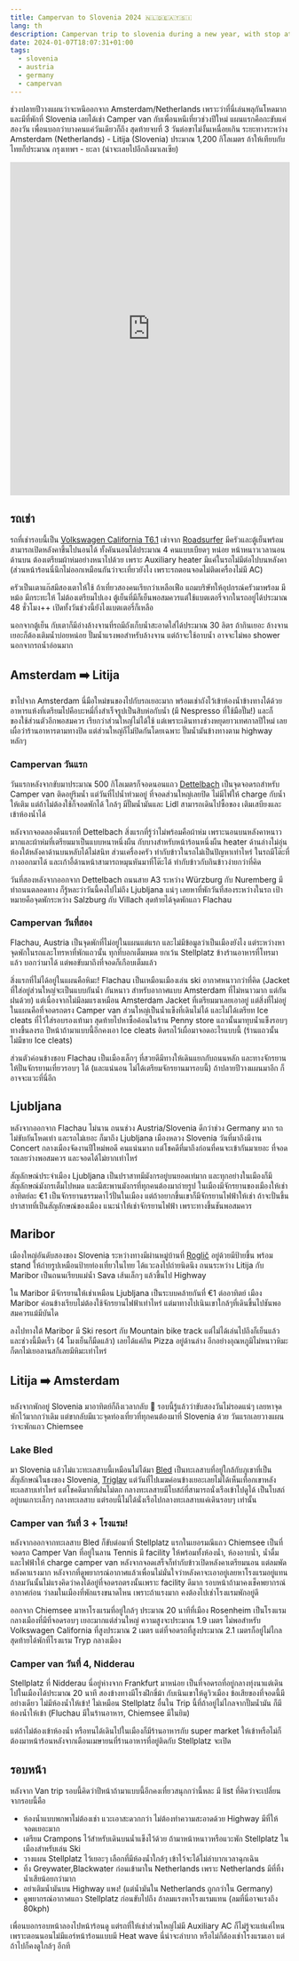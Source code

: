 ```yaml
---
title: Campervan to Slovenia 2024 🇳🇱🇩🇪🇦🇹🇸🇮
lang: th
description: Campervan trip to slovenia during a new year, with stop at Dettelbach, Flachau, Ljubljana, Maribor, Bernau am Chiemsee, Rosenheim and Nidderau
date: 2024-01-07T18:07:31+01:00
tags:
  - slovenia
  - austria
  - germany
  - campervan
---
```


ช่วงปลายปีวางแผนว่าจะหนีออกจาก Amsterdam/Netherlands เพราะว่าที่นี่เล่นพลุกันโหดมากและมีที่พักที่ Slovenia เลยได้เช่า Camper van กับเพื่อนหนีเที่ยวช่วงปีใหม่ แผนแรกคือกะขับแค่สองวัน เพื่อนบอกว่าบางคนแค่วันเดียวก็ถึง สุดท้ายจบที่ 3 วันต่อขาไม่งั้นเหนื่อยเกิน ระยะทางระหว่าง Amsterdam (Netherlands) - Litija (Slovenia) ประมาณ 1,200 กิโลเมตร ถ้าให้เทียบกับไทยก็ประมาณ กรุงเทพฯ - ยะลา (น่าจะเลยไปอีกถึงมาเลเซีย)

<iframe width='100%' height='600px' src="https://api.mapbox.com/styles/v1/llun/clr28o0h701b401pj612xbol0.html?title=false&access_token=pk.eyJ1IjoibGx1biIsImEiOiJja2FqN2k2djIwNDU5MnlvNjR4YXRrMzFsIn0.Oir7SYHkVKBlgbPHldtRGQ&zoomwheel=false#5.08/48.33/9.15" title="New year 2024 trip" style="border:none;"></iframe>

## รถเช่า

รถที่เช่ารอบนี้เป็น [Volkswagen California T6.1](https://roadsurfer.com/camper-van-rental/vw-california-ocean/) เช่าจาก [Roadsurfer](https://roadsurfer.com) มีครัวและตู้เย็นพร้อม สามารถเปิดหลังคาขึ้นไปนอนได้ ทั้งคันนอนได้ประมาณ 4 คนแบบเบียดๆ หน่อย หน้าหนาวเวลานอนด้านบน ต้องเตรียมผ้าห่มอย่างหนาไปด้วย เพราะ Auxiliary heater มีแค่ในรถไม่มีต่อไปบนหลังคา (ส่วนหน้าร้อนนี่นึกไม่ออกเหมือนกันว่าจะเที่ยวยังไง เพราะรถตอนจอดไม่ติดเครื่องไม่มี AC)

ครัวเป็นเตาแก๊สมีสองเตาให้ใช้ ถ้าเที่ยวสองคนเรียกว่าเหลือเฟือ แถมบริษัทให้อุปกรณ์ครัวมาพร้อม มีหม้อ มีกระทะให้ ไม่ต้องเตรียมไปเอง ตู้เย็นที่มีก็เย็นพอสมควรแต่ใช้แบตเตอรี่จากในรถอยู่ได้ประมาณ 48 ชั่วโมง++ เปิดทั้งวันช่วงนี้ยังไงแบตเตอรี่ก็เหลือ

นอกจากตู้เย็น กับเตาก็มีอ่างล้างจานที่รถมีถังเก็บน้ำสะอาดใส่ได้ประมาณ 30 ลิตร ถ้ากินเยอะ ล้างจานเยอะก็ต้องเติมน้ำบ่อยหน่อย ปั๊มน้ำแรงพอสำหรับล้างจาน แต่ถ้าจะใช้อาบน้ำ อาจจะไม่พอ shower นอกจากรถน้ำอ่อนมาก

## Amsterdam ➡️ Litija

ขาไปจาก Amsterdam นี่มือใหม่ขนของไปกับรถเยอะมาก พร้อมเช่าถังไว้เข้าห้องน้ำข้างทางได้ด้วย อาหารแห้งที่เตรียมไปคือบะหมี่กึ่งสำเร็จรูปเป็นสิบห่อกับน้ำ (มี Nespresso ที่ใช้มือปั๊ม!) และก็ของใช้ส่วนตัวอีกพอสมควร เรียกว่าส่วนใหญ่ไม่ได้ใช้ แต่เพราะเดินทางช่วงหยุดยาวเทศกาลปีใหม่ เลยเผื่อว่าร้านอาหารตามทางปิด แต่ส่วนใหญ่ก็ไม่ปิดกันโดยเฉพาะ ปั๊มน้ำมันข้างทางตาม highway หลักๆ

### Campervan วันแรก

วันแรกหลังจากขับมาประมาณ 500 กิโลเมตรก็จอดนอนแถว [Dettelbach](https://maps.app.goo.gl/TFNUiXhRjMrhk1he7) เป็นจุดจอดรถสำหรับ Camper van ติดอยู่ริมน้ำ แต่วันที่ไปน้ำท่วมอยู่ ที่จอดส่วนใหญ่เลยปิด ไม่มีไฟให้ charge กับน้ำให้เติม แต่ถ้าไม่ต้องใช้ก็จอดพักได้ ใกล้ๆ มีปั๊มน้ำมันและ Lidl สามารถเดินไปซื้อของ เติมเสบียงและเข้าห้องน้ำได้

หลังจากจอดลองคืนแรกที่ Dettelbach สิ่งแรกที่รู้ว่าไม่พร้อมคือผ้าห่ม เพราะนอนบนหลังคาหนาวมากและผ้าห่มที่เตรียมมาเป็นแบบหนาหนึ่งผืน กับบางสำหรับหน้าร้อนหนึ่งผืน heater ด้านล่างไม่อุ่นห้องใต้หลังคาด้านบนหลับได้ไม่สนิท ส่วนเครื่องครัว ทำกับข้าวในรถไม่เป็นปัญหาเท่าไหร่ ในรถมีโต๊ะที่กางออกมาได้ และเก้าอี้ด้านหน้าสามารถหมุนหันมาที่โต๊ะได้ ทำกับข้าวกับกินข้าวง่ายกว่าที่คิด

วันที่สองหลังจากออกจาก Dettelbach ถนนสาย A3 ระหว่าง Würzburg กับ Nuremberg มีทำถนนตลอดทาง ก็รู้หละว่าวันนี้คงไปไม่ถึง Ljubljana แน่ๆ เลยหาที่พักวันที่สองระหว่างในรถ เป้าหมายคือจุดพักระหว่าง Salzburg กับ Villach สุดท้ายได้จุดพักแถว Flachau

### Campervan วันที่สอง

Flachau, Austria เป็นจุดพักที่ไม่อยู่ในแผนแต่แรก และไม่มีข้อมูลว่าเป็นเมืองยังไง แต่ระหว่างหาจุดพักในรถและโทรหาที่พักแถวนั้น ทุกที่บอกเต็มหมด ยกเว้น Stellplatz ข้างร้านอาหารที่โทรมาแล้ว บอกว่ามาได้ แต่พอขับมาถึงที่จอดก็เกือบเต็มแล้ว

สิ่งแรกที่ไม่ได้อยู่ในแผนคือหิมะ! Flachau เป็นเหมือนเมืองเล่น ski อากาศหนาวกว่าที่คิด (Jacket ที่ใส่อยู่ส่วนใหญ่จะเป็นแบบกันน้ำ กันหนาว สำหรับอากาศแบบ Amsterdam ที่ไม่หนาวมาก แต่กันฝนด้วย) แต่เนื่องจากไม่มีลมแรงเหมือน Amsterdam Jacket ที่เตรียมมาเลยเอาอยู่ แต่สิ่งที่ไม่อยู่ในแผนคือที่จอดรถตรง Camper van ส่วนใหญ่เป็นน้ำแข็งที่เดินไม่ได้ และไม่ได้เตรียท Ice cleats ที่ไว้ใส่รอบรองเท้ามา สุดท้ายไปหาซื้อค้อนในร้าน Penny store แถวนั้นมาทุบน้ำแข็งรอบๆ ทางขึ้นลงรถ ปีหน้าถ้ามาแบบนี้อีกคงเอา Ice cleats ติดรถไว้เผื่อมาจอดอะไรแบบนี้ (ร้านแถวนั้นไม่มีขาย Ice cleats)

ส่วนตัวค่อนข้างชอบ Flachau เป็นเมืองเล็กๆ ที่สวยดีมีทางให้เดินแยกกับถนนหลัก และทางจักรยานให้ปั่นจักรยานเที่ยวรอบๆ ได้ (และแน่นอน ไม่ได้เตรียมจักรยานมารอบนี้) ถ้าปลายปีวางแผนมาอีก ก็อาจจะแวะที่นี่อีก

## Ljubljana

หลังจากออกจาก Flachau ไม่นาน ถนนช่วง Austria/Slovenia ดีกว่าช่วง Germany มาก รถไม่ขับกันโหดเท่า และรถไม่เยอะ ก็มาถึง Ljubljana เมืองหลวง Slovenia วันที่มาถึงมีงาน Concert กลางเมืองจัดงานปีใหม่พอดี คนแน่นมาก แต่โชคดีที่มาถึงก่อนที่คนจะเข้ากันมาเยอะ ที่จอดรถเลยว่างพอสมควร และจอดได้ไม่ยากเท่าไหร่

สัญลักษณ์ประจำเมือง Ljubljana เป็นปราสาทมีมังกรอยู่บนยอดเท่มาก และทุกอย่างในเมืองก็มีสัญลักษณ์มังกรเต็มไปหมด และมีสะพานมังกรที่ทุกคนต้องมาถ่ายรูป ในเมืองมีจักรยานของเมืองให้เช่า อาทิตย์ละ €1 เป็นจักรยานธรรมดาไว้ปั่นในเมือง แต่ถ้าอยากขึ้นเขาก็มีจักรยานไฟฟ้าให้เช่า ถ้าจะปั่นขึ้นปราสาทที่เป็นสัญลักษณ์ของเมือง แนะนำให้เช่าจักรยานไฟฟ้า เพราะทางขึ้นชันพอสมควร

## Maribor

เมืองใหญ่อันดับสองของ Slovenia ระหว่างทางมีผ่านหมู่บ้านที่ [Roglič](https://en.wikipedia.org/wiki/Primo%C5%BE_Rogli%C4%8D) อยู่ด้วยมีป้ายขึ้น พร้อม stand ให้ถ่ายรูปเหมือนป้ายท่องเที่ยวในไทย ได้แวะลงไปถ่ายนิดนึง ถนนระหว่าง Litija กับ Maribor เป็นถนนเรียบแม่น้ำ Sava เส้นเล็กๆ แล้วขึ้นไป Highway

ใน Maribor มีจักรยานให้เช่าเหมือน Ljubljana เป็นระบบคล้ายกันที่ €1 ต่ออาทิตย์ เมือง Maribor ค่อนข้างเรียบไม่ต้องใช้จักรยานไฟฟ้าเท่าไหร่ แต่มาทางไปเนินเขาใกล้ๆที่เดินขึ้นไปชันพอสมควรแม้มีบันได

ลงไปทางใต้ Maribor มี Ski resort กับ Mountain bike track แต่ไม่ได้เล่นไปถึงก็เย็นแล้วและช่วงนี้มืดเร็ว (4 โมงเย็นก็มืดแล้ว) เลยได้แค่กิน Pizza อยู่ด้านล่าง อีกอย่างอุณหภูมิไม่หนาวหิมะ ก็ตกไม่เยอลานสกีเลยมีหิมะเท่าไหร่

## Litija ➡️ Amsterdam

หลังจากพักอยู่ Slovenia มาอาทิตย์ก็ถึงเวลากลับ 🥲 รอบนี้รู้แล้วว่าขับสองวันไม่รอดแน่ๆ เลยหาจุดพักไว้มากกว่าเดิม แต่ขากลับมีแวะจุดท่องเที่ยวที่ทุกคนต้องมาที่ Slovenia ด้วย วันแรกเลยวางแผนว่าจะพักแถว Chiemsee

### Lake Bled

มา Slovenia แล้วไม่แวะทะเลสาบนี้เหมือนไม่ได้มา [Bled](https://en.wikipedia.org/wiki/Lake_Bled) เป็นทะเลสาบที่อยู่ใกล้กับภูเขาที่เป็นสัญลักษณ์ในธงของ Slovenia, [Triglav](https://en.wikipedia.org/wiki/Triglav) แต่วันที่ไปเมฆค่อนข้างเยอะเลยไม่ได้เห็นเทือกเขาหลังทะเลสาบเท่าไหร่ แต่โชคดีมากที่ฝนไม่ตก กลางทะเลสาบมีโบสถ์ที่สามารถนั่งเรือเข้าไปดูได้ เป็นโบสถ์อยู่บนเกาะเล็กๆ กลางทะเลสาบ แต่รอบนี้ไม่ได้นั่งเรือไปกลางทะเลสาบแค่เดินรอบๆ เท่านั้น

### Camper van วันที่ 3 + โรงแรม!

หลังจากออกจากทะเลสาบ Bled ก็ขับต่อมาที่ Stellplatz แรกในเยอรมณีแถว Chiemsee เป็นที่จอดรถ Camper Van ที่อยู่ในลาน Tennis มี facility ให้พร้อมทั้งห้องน้ำ, ห้องอาบน้ำ, น้ำดื่มและไฟฟ้าให้ charge camper van หลังจากจอดเสร็จก็ทำกับข้าวเปิดหลังคาเตรียมนอน แต่ลมพัดหลังคาแรงมาก หลังจากที่ดูพยากรณ์อากาศแล้วเพื่อนไม่มั่นใจว่าหลังคาจะเอาอยู่เลยหาโรงแรมอยู่แทน ถ้าลมวันนั้นไม่แรงคิดว่าคงได้อยู่ที่จอดรถตรงนั้นเพราะ facility ดีมาก รอบหน้าถ้ามาคงเช็คพยากรณ์อากาศก่อน ว่าลมในเมืองที่พักแรงขนาดไหน เพราะถ้าแรงมาก คงต้องไปเช่าโรงแรมพักอยู่ดี

ออกจาก Chiemsee มาหาโรงแรมที่อยู่ใกล้ๆ ประมาณ 20 นาทีที่เมือง Rosenheim เป็นโรงแรมกลางเมืองที่มีที่จอดรอบๆ เยอะมากแต่ส่วนใหญ่ ความสูงจะประมาณ 1.9 เมตร ไม่พอสำหรับ Volkswagen California ที่สูงประมาณ 2 เมตร แต่ที่จอดรถที่สูงประมาณ 2.1 เมตรก็อยู่ไม่ไกล สุดท้ายได้พักที่โรงแรม Tryp กลางเมือง

### Camper van วันที่ 4, Nidderau

Stellplatz ที่ Nidderau นี่อยู่ห่างจาก Frankfurt มาหน่อย เป็นที่จอดรถที่อยู่กลางทุ่งนาแต่เดินไปในเมืองได้ประมาณ 20 นาที สองข้างทางมีโรงฝึกขี่ม้า กับเนินเขาให้ดูวิวเมือง ข้อเสียของที่จอดนี้มีอย่างเดียว ไม่มีห้องน้ำให้เข้า! ไม่เหมือน Stellplatz อื่นใน Trip นี้ที่ถ้าอยู่ไม่ไกลจากปั๊มน้ำมัน ก็มีห้องน้ำให้เข้า (Fluchau มีในร้านอาหาร, Chiemsee มีในยิม)

แต่ถ้าไม่ต้องเข้าห้องน้ำ หรือทนได้เดินไปในเมืองก็มีร้านอาหารกับ super market ให้เข้าหรือไม่ก็ต้องมาหน้าร้อนหลังจากเดือนเมษายนที่ร้านอาหารที่อยู่ติดกับ Stellplatz จะเปิด

## รอบหน้า

หลังจาก Van trip รอบนี้คิดว่าปีหน้าถ้ามาแบบนี้อีกคงเที่ยวสนุกกว่านี้หละ มี list ที่คิดว่าจะเปลี่ยนจากรอบนี้คือ

- ห้องน้ำแบบพกพาไม่ต้องเช่า แวะเอาสะดวกกว่า ไม่ต้องทำความสะอาดด้วย Highway มีที่ให้จอดเยอะมาก
- เตรียม Crampons ไว้สำหรับเดินบนน้ำแข็งไว้ด้วย ถ้ามาหน้าหนาวหรือแวะพัก Stellplatz ในเมืองสำหรับเล่น Ski
- วางแผน Stellplatz ไว้เยอะๆ เลือกที่มีห้องน้ำใกล้ๆ เข้าไว้จะได้ไม่ลำบากเวลาฉุกเฉิน
- ทิ้ง Greywater,Blackwater ก่อนเข้ามาใน Netherlands เพราะ Netherlands มีที่ทิ้งน้ำเสียน้อยกว่ามาก
- อย่าเติมน้ำมันบน Highway แพง! (แต่น้ำมันใน Netherlands ถูกกว่าใน Germany)
- ดูพยากรณ์อากาศแถว Stellplatz ก่อนขับไปถึง ถ้าลมแรงหาโรงแรมแทน (ลมที่นี่อาจแรงถึง 80kph)

เพื่อนบอกรอบหน้าลองไปหน้าร้อนดู แต่รถที่ให้เช่าส่วนใหญ่ไม่มี Auxiliary AC ก็ไม่รู้จะแย่แค่ไหน เพราะตอนนอนไม่มีแอร์หน้าร้อนแบบมี Heat wave นี่น่าจะลำบาก หรือไม่ก็ต้องเช่าโรงแรมเอา แต่ถ้าไปก็คงดูใกล้ๆ อีกที
